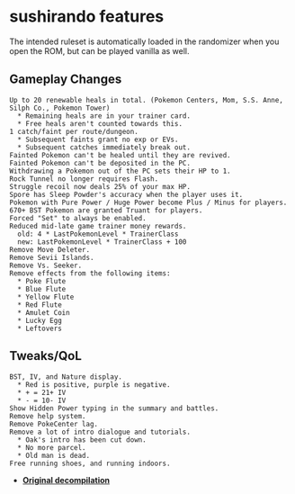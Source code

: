 # sushirando features

The intended ruleset is automatically loaded in the randomizer when you open the ROM, but can be played vanilla as well.

## Gameplay Changes
```
Up to 20 renewable heals in total. (Pokemon Centers, Mom, S.S. Anne, Silph Co., Pokemon Tower)
  * Remaining heals are in your trainer card.
  * Free heals aren't counted towards this.
1 catch/faint per route/dungeon.
  * Subsequent faints grant no exp or EVs.
  * Subsequent catches immediately break out.
Fainted Pokemon can't be healed until they are revived.
Fainted Pokemon can't be deposited in the PC.
Withdrawing a Pokemon out of the PC sets their HP to 1.
Rock Tunnel no longer requires Flash.
Struggle recoil now deals 25% of your max HP.
Spore has Sleep Powder's accuracy when the player uses it.
Pokemon with Pure Power / Huge Power become Plus / Minus for players.
670+ BST Pokemon are granted Truant for players.
Forced "Set" to always be enabled.
Reduced mid-late game trainer money rewards.
  old: 4 * LastPokemonLevel * TrainerClass
  new: LastPokemonLevel * TrainerClass + 100
Remove Move Deleter.
Remove Sevii Islands.
Remove Vs. Seeker.
Remove effects from the following items:
  * Poke Flute
  * Blue Flute
  * Yellow Flute
  * Red Flute
  * Amulet Coin
  * Lucky Egg
  * Leftovers
```

## Tweaks/QoL
```
BST, IV, and Nature display.
  * Red is positive, purple is negative.
  * + = 21+ IV
  * - = 10- IV
Show Hidden Power typing in the summary and battles.
Remove help system.
Remove PokeCenter lag.
Remove a lot of intro dialogue and tutorials.
  * Oak's intro has been cut down.
  * No more parcel.
  * Old man is dead.
Free running shoes, and running indoors.
```

* [**Original decompilation**](https://github.com/pret/pokefirered)
